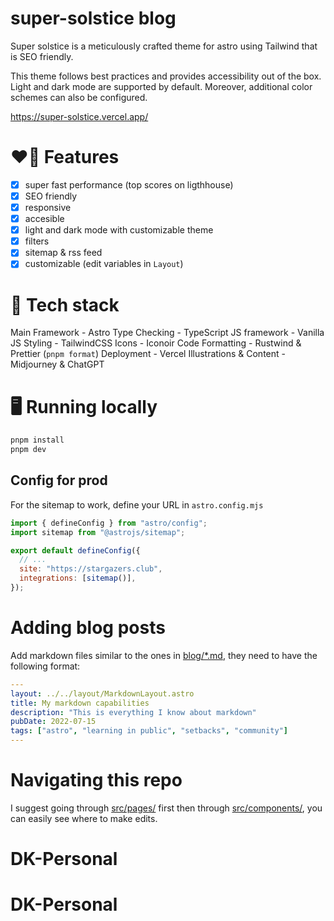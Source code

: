 # super-solstice blog

Super solstice is a meticulously crafted theme for astro using Tailwind that is SEO friendly.

This theme follows best practices and provides accessibility out of the box. Light and dark mode are supported by default. Moreover, additional color schemes can also be configured.

https://super-solstice.vercel.app/

# ❤️‍🔥 Features

- [x] super fast performance (top scores on ligthhouse)
- [x] SEO friendly
- [x] responsive
- [x] accesible
- [x] light and dark mode with customizable theme
- [x] filters
- [x] sitemap & rss feed
- [x] customizable (edit variables in `Layout`)

# 🤖 Tech stack

Main Framework - Astro
Type Checking - TypeScript
JS framework - Vanilla JS
Styling - TailwindCSS
Icons - Iconoir
Code Formatting - Rustwind & Prettier (`pnpm format`)
Deployment - Vercel
Illustrations & Content - Midjourney & ChatGPT

# 🖥️ Running locally

```sh
pnpm install
pnpm dev
```

## Config for prod

For the sitemap to work, define your URL in `astro.config.mjs`

```js
import { defineConfig } from "astro/config";
import sitemap from "@astrojs/sitemap";

export default defineConfig({
  // ...
  site: "https://stargazers.club",
  integrations: [sitemap()],
});
```

# Adding blog posts

Add markdown files similar to the ones in [blog/\*.md](src/pages/blog/), they need to have the following format:

```yaml
---
layout: ../../layout/MarkdownLayout.astro
title: My markdown capabilities
description: "This is everything I know about markdown"
pubDate: 2022-07-15
tags: ["astro", "learning in public", "setbacks", "community"]
---
```

# Navigating this repo

I suggest going through [src/pages/](src/pages/) first then through [src/components/](src/components/), you can easily see where to make edits.
# DK-Personal
# DK-Personal
